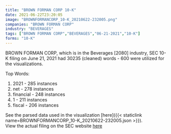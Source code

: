 ```yaml
---
title: "BROWN FORMAN CORP 10-K"
date: 2021-06-22T23:20:05
image: "BROWNFORMANCORP_10-K_20210622-232005.png"
companies: "BROWN FORMAN CORP"
industry: "BEVERAGES"
tags: ["BROWN FORMAN CORP","BEVERAGES","06-21-2021","10-K"]
forms: "10-K"
---
```

BROWN FORMAN CORP, which is in the Beverages [2080] industry, SEC 10-K filing on June 21, 2021 had 30235 (cleaned) words - 600 were utilized for the visualizations.

Top Words:
1. 2021 - 285 instances
2. net - 278 instances
3. financial - 248 instances
4. 1 - 211 instances
5. fiscal - 206 instances


See the parsed data used in the visualization [here]({{< staticlink name=BROWNFORMANCORP_10-K_20210622-232005.json >}}).  
View the actual filing on the SEC website [here](https://www.sec.gov/Archives/edgar/data/14693/0000014693-21-000091.txt)